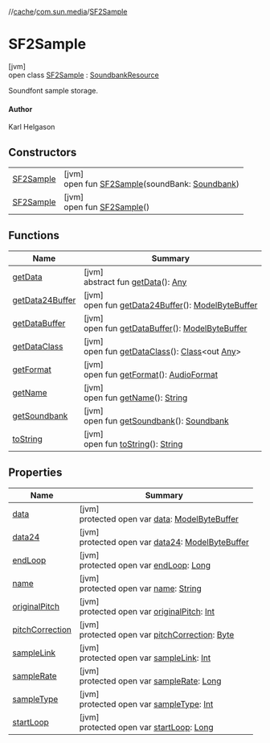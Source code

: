 //[cache](../../../index.md)/[com.sun.media](../index.md)/[SF2Sample](index.md)

# SF2Sample

[jvm]\
open class [SF2Sample](index.md) : [SoundbankResource](https://docs.oracle.com/javase/8/docs/api/javax/sound/midi/SoundbankResource.html)

Soundfont sample storage.

#### Author

Karl Helgason

## Constructors

| | |
|---|---|
| [SF2Sample](-s-f2-sample.md) | [jvm]<br>open fun [SF2Sample](-s-f2-sample.md)(soundBank: [Soundbank](https://docs.oracle.com/javase/8/docs/api/javax/sound/midi/Soundbank.html)) |
| [SF2Sample](-s-f2-sample.md) | [jvm]<br>open fun [SF2Sample](-s-f2-sample.md)() |

## Functions

| Name | Summary |
|---|---|
| [getData](index.md#1311705738%2FFunctions%2F-82533025) | [jvm]<br>abstract fun [getData](index.md#1311705738%2FFunctions%2F-82533025)(): [Any](https://kotlinlang.org/api/latest/jvm/stdlib/kotlin/-any/index.html) |
| [getData24Buffer](get-data24-buffer.md) | [jvm]<br>open fun [getData24Buffer](get-data24-buffer.md)(): [ModelByteBuffer](../-model-byte-buffer/index.md) |
| [getDataBuffer](get-data-buffer.md) | [jvm]<br>open fun [getDataBuffer](get-data-buffer.md)(): [ModelByteBuffer](../-model-byte-buffer/index.md) |
| [getDataClass](index.md#1847946936%2FFunctions%2F-82533025) | [jvm]<br>open fun [getDataClass](index.md#1847946936%2FFunctions%2F-82533025)(): [Class](https://docs.oracle.com/javase/8/docs/api/java/lang/Class.html)&lt;out [Any](https://kotlinlang.org/api/latest/jvm/stdlib/kotlin/-any/index.html)&gt; |
| [getFormat](get-format.md) | [jvm]<br>open fun [getFormat](get-format.md)(): [AudioFormat](https://docs.oracle.com/javase/8/docs/api/javax/sound/sampled/AudioFormat.html) |
| [getName](index.md#1635503817%2FFunctions%2F-82533025) | [jvm]<br>open fun [getName](index.md#1635503817%2FFunctions%2F-82533025)(): [String](https://docs.oracle.com/javase/8/docs/api/java/lang/String.html) |
| [getSoundbank](index.md#-929831557%2FFunctions%2F-82533025) | [jvm]<br>open fun [getSoundbank](index.md#-929831557%2FFunctions%2F-82533025)(): [Soundbank](https://docs.oracle.com/javase/8/docs/api/javax/sound/midi/Soundbank.html) |
| [toString](to-string.md) | [jvm]<br>open fun [toString](to-string.md)(): [String](https://docs.oracle.com/javase/8/docs/api/java/lang/String.html) |

## Properties

| Name | Summary |
|---|---|
| [data](data.md) | [jvm]<br>protected open var [data](data.md): [ModelByteBuffer](../-model-byte-buffer/index.md) |
| [data24](data24.md) | [jvm]<br>protected open var [data24](data24.md): [ModelByteBuffer](../-model-byte-buffer/index.md) |
| [endLoop](end-loop.md) | [jvm]<br>protected open var [endLoop](end-loop.md): [Long](https://kotlinlang.org/api/latest/jvm/stdlib/kotlin/-long/index.html) |
| [name](name.md) | [jvm]<br>protected open var [name](name.md): [String](https://docs.oracle.com/javase/8/docs/api/java/lang/String.html) |
| [originalPitch](original-pitch.md) | [jvm]<br>protected open var [originalPitch](original-pitch.md): [Int](https://kotlinlang.org/api/latest/jvm/stdlib/kotlin/-int/index.html) |
| [pitchCorrection](pitch-correction.md) | [jvm]<br>protected open var [pitchCorrection](pitch-correction.md): [Byte](https://kotlinlang.org/api/latest/jvm/stdlib/kotlin/-byte/index.html) |
| [sampleLink](sample-link.md) | [jvm]<br>protected open var [sampleLink](sample-link.md): [Int](https://kotlinlang.org/api/latest/jvm/stdlib/kotlin/-int/index.html) |
| [sampleRate](sample-rate.md) | [jvm]<br>protected open var [sampleRate](sample-rate.md): [Long](https://kotlinlang.org/api/latest/jvm/stdlib/kotlin/-long/index.html) |
| [sampleType](sample-type.md) | [jvm]<br>protected open var [sampleType](sample-type.md): [Int](https://kotlinlang.org/api/latest/jvm/stdlib/kotlin/-int/index.html) |
| [startLoop](start-loop.md) | [jvm]<br>protected open var [startLoop](start-loop.md): [Long](https://kotlinlang.org/api/latest/jvm/stdlib/kotlin/-long/index.html) |
